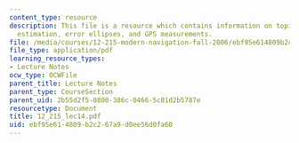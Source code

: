 ```yaml
---
content_type: resource
description: This file is a resource which contains information on topics like sequential
  estimation, error ellipses, and GPS measurements.
file: /media/courses/12-215-modern-navigation-fall-2006/ebf95e614809b2c267a9d0ee56d0fa60_12_215_lec14.pdf
file_type: application/pdf
learning_resource_types:
- Lecture Notes
ocw_type: OCWFile
parent_title: Lecture Notes
parent_type: CourseSection
parent_uid: 2b55d2f5-0800-386c-0466-5c81d2b5787e
resourcetype: Document
title: 12_215_lec14.pdf
uid: ebf95e61-4809-b2c2-67a9-d0ee56d0fa60
---
```

